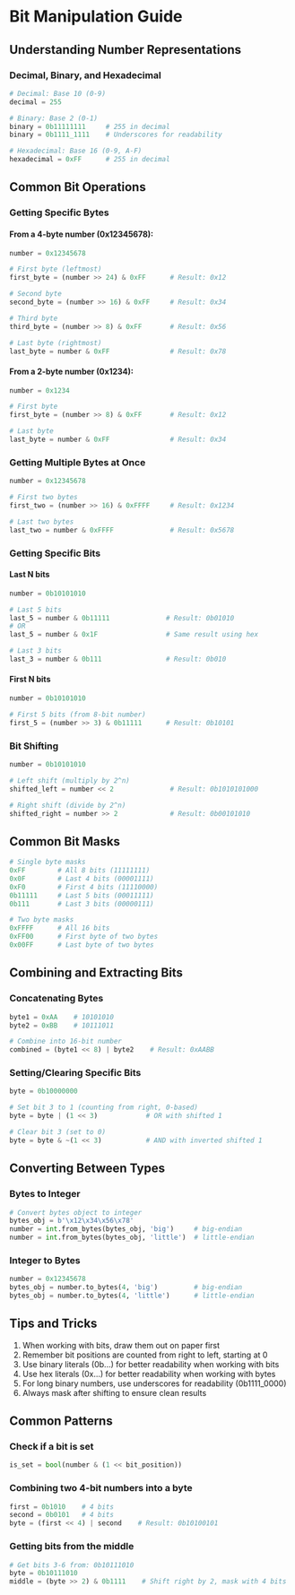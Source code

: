 # Bit Manipulation Guide

## Understanding Number Representations

### Decimal, Binary, and Hexadecimal

```python
# Decimal: Base 10 (0-9)
decimal = 255

# Binary: Base 2 (0-1)
binary = 0b11111111     # 255 in decimal
binary = 0b1111_1111    # Underscores for readability

# Hexadecimal: Base 16 (0-9, A-F)
hexadecimal = 0xFF      # 255 in decimal
```

## Common Bit Operations

### Getting Specific Bytes

#### From a 4-byte number (0x12345678):

```python
number = 0x12345678

# First byte (leftmost)
first_byte = (number >> 24) & 0xFF      # Result: 0x12

# Second byte
second_byte = (number >> 16) & 0xFF     # Result: 0x34

# Third byte
third_byte = (number >> 8) & 0xFF       # Result: 0x56

# Last byte (rightmost)
last_byte = number & 0xFF               # Result: 0x78
```

#### From a 2-byte number (0x1234):

```python
number = 0x1234

# First byte
first_byte = (number >> 8) & 0xFF       # Result: 0x12

# Last byte
last_byte = number & 0xFF               # Result: 0x34
```

### Getting Multiple Bytes at Once

```python
number = 0x12345678

# First two bytes
first_two = (number >> 16) & 0xFFFF     # Result: 0x1234

# Last two bytes
last_two = number & 0xFFFF              # Result: 0x5678
```

### Getting Specific Bits

#### Last N bits

```python
number = 0b10101010

# Last 5 bits
last_5 = number & 0b11111              # Result: 0b01010
# OR
last_5 = number & 0x1F                 # Same result using hex

# Last 3 bits
last_3 = number & 0b111                # Result: 0b010
```

#### First N bits

```python
number = 0b10101010

# First 5 bits (from 8-bit number)
first_5 = (number >> 3) & 0b11111      # Result: 0b10101
```

### Bit Shifting

```python
number = 0b10101010

# Left shift (multiply by 2^n)
shifted_left = number << 2              # Result: 0b1010101000

# Right shift (divide by 2^n)
shifted_right = number >> 2             # Result: 0b00101010
```

## Common Bit Masks

```python
# Single byte masks
0xFF        # All 8 bits (11111111)
0x0F        # Last 4 bits (00001111)
0xF0        # First 4 bits (11110000)
0b11111     # Last 5 bits (00011111)
0b111       # Last 3 bits (00000111)

# Two byte masks
0xFFFF      # All 16 bits
0xFF00      # First byte of two bytes
0x00FF      # Last byte of two bytes
```

## Combining and Extracting Bits

### Concatenating Bytes

```python
byte1 = 0xAA    # 10101010
byte2 = 0xBB    # 10111011

# Combine into 16-bit number
combined = (byte1 << 8) | byte2    # Result: 0xAABB
```

### Setting/Clearing Specific Bits

```python
byte = 0b10000000

# Set bit 3 to 1 (counting from right, 0-based)
byte = byte | (1 << 3)            # OR with shifted 1

# Clear bit 3 (set to 0)
byte = byte & ~(1 << 3)           # AND with inverted shifted 1
```

## Converting Between Types

### Bytes to Integer

```python
# Convert bytes object to integer
bytes_obj = b'\x12\x34\x56\x78'
number = int.from_bytes(bytes_obj, 'big')     # big-endian
number = int.from_bytes(bytes_obj, 'little')  # little-endian
```

### Integer to Bytes

```python
number = 0x12345678
bytes_obj = number.to_bytes(4, 'big')         # big-endian
bytes_obj = number.to_bytes(4, 'little')      # little-endian
```

## Tips and Tricks

1. When working with bits, draw them out on paper first
2. Remember bit positions are counted from right to left, starting at 0
3. Use binary literals (0b...) for better readability when working with bits
4. Use hex literals (0x...) for better readability when working with bytes
5. For long binary numbers, use underscores for readability (0b1111_0000)
6. Always mask after shifting to ensure clean results

## Common Patterns

### Check if a bit is set

```python
is_set = bool(number & (1 << bit_position))
```

### Combining two 4-bit numbers into a byte

```python
first = 0b1010    # 4 bits
second = 0b0101   # 4 bits
byte = (first << 4) | second    # Result: 0b10100101
```

### Getting bits from the middle

```python
# Get bits 3-6 from: 0b10111010
byte = 0b10111010
middle = (byte >> 2) & 0b1111    # Shift right by 2, mask with 4 bits
```
